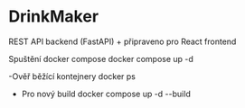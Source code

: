# DrinkMaker
REST API backend (FastAPI) + připraveno pro React frontend

Spuštění docker compose
docker compose up -d


-Ověř běžící kontejnery
docker ps

- Pro nový build
docker compose up -d --build

